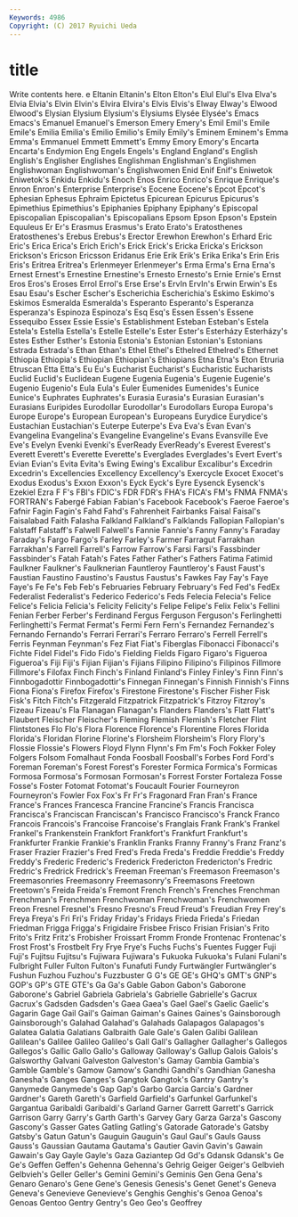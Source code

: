 ```yaml
---
Keywords: 4986 
Copyright: (C) 2017 Ryuichi Ueda
---
```


# title

Write contents here.
e Eltanin Eltanin's Elton
Elton's Elul Elul's Elva Elva's Elvia Elvia's Elvin Elvin's Elvira
Elvira's Elvis Elvis's Elway Elway's Elwood Elwood's Elysian Elysium Elysium's
Elysiums Elysée Elysée's Emacs Emacs's Emanuel Emanuel's Emerson Emery Emery's
Emil Emil's Emile Emile's Emilia Emilia's Emilio Emilio's Emily Emily's
Eminem Eminem's Emma Emma's Emmanuel Emmett Emmett's Emmy Emory Emory's
Encarta Encarta's Endymion Eng Engels Engels's England England's English English's
Englisher Englishes Englishman Englishman's Englishmen Englishwoman Englishwoman's Englishwomen Enid Enif
Enif's Eniwetok Eniwetok's Enkidu Enkidu's Enoch Enos Enrico Enrico's Enrique
Enrique's Enron Enron's Enterprise Enterprise's Eocene Eocene's Epcot Epcot's Ephesian
Ephesus Ephraim Epictetus Epicurean Epicurus Epicurus's Epimethius Epimethius's Epiphanies Epiphany
Epiphany's Episcopal Episcopalian Episcopalian's Episcopalians Epsom Epson Epson's Epstein Equuleus
Er Er's Erasmus Erasmus's Erato Erato's Eratosthenes Eratosthenes's Erebus Erebus's
Erector Erewhon Erewhon's Erhard Eric Eric's Erica Erica's Erich Erich's
Erick Erick's Ericka Ericka's Erickson Erickson's Ericson Ericsson Eridanus Erie
Erik Erik's Erika Erika's Erin Eris Eris's Eritrea Eritrea's Erlenmeyer
Erlenmeyer's Erma Erma's Erna Erna's Ernest Ernest's Ernestine Ernestine's Ernesto
Ernesto's Ernie Ernie's Ernst Eros Eros's Eroses Errol Errol's Erse
Erse's ErvIn ErvIn's Erwin Erwin's Es Esau Esau's Escher Escher's
Escherichia Escherichia's Eskimo Eskimo's Eskimos Esmeralda Esmeralda's Esperanto Esperanto's Esperanza
Esperanza's Espinoza Espinoza's Esq Esq's Essen Essen's Essene Essequibo Essex
Essie Essie's Establishment Esteban Esteban's Estela Estela's Estella Estella's Estelle
Estelle's Ester Ester's Esterházy Esterházy's Estes Esther Esther's Estonia Estonia's
Estonian Estonian's Estonians Estrada Estrada's Ethan Ethan's Ethel Ethel's Ethelred
Ethelred's Ethernet Ethiopia Ethiopia's Ethiopian Ethiopian's Ethiopians Etna Etna's Eton
Etruria Etruscan Etta Etta's Eu Eu's Eucharist Eucharist's Eucharistic Eucharists
Euclid Euclid's Euclidean Eugene Eugenia Eugenia's Eugenie Eugenie's Eugenio Eugenio's
Eula Eula's Euler Eumenides Eumenides's Eunice Eunice's Euphrates Euphrates's Eurasia
Eurasia's Eurasian Eurasian's Eurasians Euripides Eurodollar Eurodollar's Eurodollars Europa Europa's
Europe Europe's European European's Europeans Eurydice Eurydice's Eustachian Eustachian's Euterpe
Euterpe's Eva Eva's Evan Evan's Evangelina Evangelina's Evangeline Evangeline's Evans
Evansville Eve Eve's Evelyn Evenki Evenki's EverReady EverReady's Everest Everest's
Everett Everett's Everette Everette's Everglades Everglades's Evert Evert's Evian Evian's
Evita Evita's Ewing Ewing's Excalibur Excalibur's Excedrin Excedrin's Excellencies Excellency
Excellency's Exercycle Exocet Exocet's Exodus Exodus's Exxon Exxon's Eyck Eyck's
Eyre Eysenck Eysenck's Ezekiel Ezra F F's FBI's FDIC's FDR
FDR's FHA's FICA's FM's FNMA FNMA's FORTRAN's Fabergé Fabian Fabian's
Facebook Facebook's Faeroe Faeroe's Fafnir Fagin Fagin's Fahd Fahd's Fahrenheit
Fairbanks Faisal Faisal's Faisalabad Faith Falasha Falkland Falkland's Falklands Fallopian
Fallopian's Falstaff Falstaff's Falwell Falwell's Fannie Fannie's Fanny Fanny's Faraday
Faraday's Fargo Fargo's Farley Farley's Farmer Farragut Farrakhan Farrakhan's Farrell
Farrell's Farrow Farrow's Farsi Farsi's Fassbinder Fassbinder's Fatah Fatah's Fates
Father Father's Fathers Fatima Fatimid Faulkner Faulkner's Faulknerian Fauntleroy Fauntleroy's
Faust Faust's Faustian Faustino Faustino's Faustus Faustus's Fawkes Fay Fay's
Faye Faye's Fe Fe's Feb Feb's Februaries February February's Fed
Fed's FedEx Federalist Federalist's Federico Federico's Feds Felecia Felecia's Felice
Felice's Felicia Felicia's Felicity Felicity's Felipe Felipe's Felix Felix's Fellini
Fenian Ferber Ferber's Ferdinand Fergus Ferguson Ferguson's Ferlinghetti Ferlinghetti's Fermat
Fermat's Fermi Fern Fern's Fernandez Fernandez's Fernando Fernando's Ferrari Ferrari's
Ferraro Ferraro's Ferrell Ferrell's Ferris Feynman Feynman's Fez Fiat Fiat's
Fiberglas Fibonacci Fibonacci's Fichte Fidel Fidel's Fido Fido's Fielding Fields
Figaro Figaro's Figueroa Figueroa's Fiji Fiji's Fijian Fijian's Fijians Filipino
Filipino's Filipinos Fillmore Fillmore's Filofax Finch Finch's Finland Finland's Finley
Finley's Finn Finn's Finnbogadottir Finnbogadottir's Finnegan Finnegan's Finnish Finnish's Finns
Fiona Fiona's Firefox Firefox's Firestone Firestone's Fischer Fisher Fisk Fisk's
Fitch Fitch's Fitzgerald Fitzpatrick Fitzpatrick's Fitzroy Fitzroy's Fizeau Fizeau's Fla
Flanagan Flanagan's Flanders Flanders's Flatt Flatt's Flaubert Fleischer Fleischer's Fleming
Flemish Flemish's Fletcher Flint Flintstones Flo Flo's Flora Florence Florence's
Florentine Flores Florida Florida's Floridan Florine Florine's Florsheim Florsheim's Flory
Flory's Flossie Flossie's Flowers Floyd Flynn Flynn's Fm Fm's Foch
Fokker Foley Folgers Folsom Fomalhaut Fonda Foosball Foosball's Forbes Ford
Ford's Foreman Foreman's Forest Forest's Forester Formica Formica's Formicas Formosa
Formosa's Formosan Formosan's Forrest Forster Fortaleza Fosse Fosse's Foster Fotomat
Fotomat's Foucault Fourier Fourneyron Fourneyron's Fowler Fox Fox's Fr Fr's
Fragonard Fran Fran's France France's Frances Francesca Francine Francine's Francis
Francisca Francisca's Franciscan Franciscan's Francisco Francisco's Franck Franco Francois Francois's
Francoise Francoise's Franglais Frank Frank's Frankel Frankel's Frankenstein Frankfort Frankfort's
Frankfurt Frankfurt's Frankfurter Frankie Frankie's Franklin Franks Franny Franny's Franz
Franz's Fraser Frazier Frazier's Fred Fred's Freda Freda's Freddie Freddie's
Freddy Freddy's Frederic Frederic's Frederick Fredericton Fredericton's Fredric Fredric's Fredrick
Fredrick's Freeman Freeman's Freemason Freemason's Freemasonries Freemasonry Freemasonry's Freemasons Freetown
Freetown's Freida Freida's Fremont French French's Frenches Frenchman Frenchman's Frenchmen
Frenchwoman Frenchwoman's Frenchwomen Freon Fresnel Fresnel's Fresno Fresno's Freud Freud's
Freudian Frey Frey's Freya Freya's Fri Fri's Friday Friday's Fridays
Frieda Frieda's Friedan Friedman Frigga Frigga's Frigidaire Frisbee Frisco Frisian
Frisian's Frito Frito's Fritz Fritz's Frobisher Froissart Fromm Fronde Frontenac
Frontenac's Frost Frost's Frostbelt Fry Frye Frye's Fuchs Fuchs's Fuentes
Fugger Fuji Fuji's Fujitsu Fujitsu's Fujiwara Fujiwara's Fukuoka Fukuoka's Fulani
Fulani's Fulbright Fuller Fulton Fulton's Funafuti Fundy Furtwängler Furtwängler's Fushun
Fuzhou Fuzhou's Fuzzbuster G G's GE GE's GHQ's GMT's GNP's
GOP's GP's GTE GTE's Ga Ga's Gable Gabon Gabon's Gaborone
Gaborone's Gabriel Gabriela Gabriela's Gabrielle Gabrielle's Gacrux Gacrux's Gadsden Gadsden's
Gaea Gaea's Gael Gael's Gaelic Gaelic's Gagarin Gage Gail Gail's
Gaiman Gaiman's Gaines Gaines's Gainsborough Gainsborough's Galahad Galahad's Galahads Galapagos
Galapagos's Galatea Galatia Galatians Galbraith Gale Gale's Galen Galibi Galilean
Galilean's Galilee Galileo Galileo's Gall Gall's Gallagher Gallagher's Gallegos Gallegos's
Gallic Gallo Gallo's Galloway Galloway's Gallup Galois Galois's Galsworthy Galvani
Galveston Galveston's Gamay Gambia Gambia's Gamble Gamble's Gamow Gamow's Gandhi
Gandhi's Gandhian Ganesha Ganesha's Ganges Ganges's Gangtok Gangtok's Gantry Gantry's
Ganymede Ganymede's Gap Gap's Garbo Garcia Garcia's Gardner Gardner's Gareth
Gareth's Garfield Garfield's Garfunkel Garfunkel's Gargantua Garibaldi Garibaldi's Garland Garner
Garrett Garrett's Garrick Garrison Garry Garry's Garth Garth's Garvey Gary
Garza Garza's Gascony Gascony's Gasser Gates Gatling Gatling's Gatorade Gatorade's
Gatsby Gatsby's Gatun Gatun's Gauguin Gauguin's Gaul Gaul's Gauls Gauss
Gauss's Gaussian Gautama Gautama's Gautier Gavin Gavin's Gawain Gawain's Gay
Gayle Gayle's Gaza Gaziantep Gd Gd's Gdansk Gdansk's Ge Ge's
Geffen Geffen's Gehenna Gehenna's Gehrig Geiger Geiger's Gelbvieh Gelbvieh's Geller
Geller's Gemini Gemini's Geminis Gen Gena Gena's Genaro Genaro's Gene
Gene's Genesis Genesis's Genet Genet's Geneva Geneva's Genevieve Genevieve's Genghis
Genghis's Genoa Genoa's Genoas Gentoo Gentry Gentry's Geo Geo's Geoffrey
